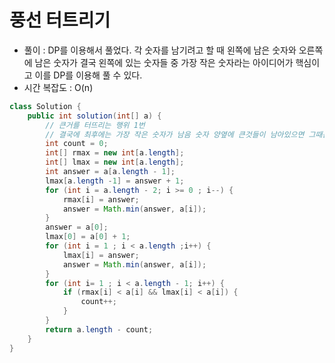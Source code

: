 # 풍선 터트리기
- 풀이 : DP를 이용해서 풀었다. 각 숫자를 남기려고 할 때 왼쪽에 남은 숫자와 오른쪽에 남은 숫자가 결국 왼쪽에 있는 숫자들 중 가장 작은 숫자라는 아이디어가 핵심이고 이를 DP를 이용해 풀 수 있다. 
- 시간 복잡도 : O(n)
```java
class Solution {
    public int solution(int[] a) {
        // 큰거를 터뜨리는 행위 1번
        // 결국에 최후에는 가장 작은 숫자가 남음 숫자 양옆에 큰것들이 남아있으면 그때는 count에 포함 안됨.
        int count = 0;
        int[] rmax = new int[a.length];
        int[] lmax = new int[a.length];
        int answer = a[a.length - 1];
        lmax[a.length -1] = answer + 1;
        for (int i = a.length - 2; i >= 0 ; i--) {
            rmax[i] = answer;
            answer = Math.min(answer, a[i]);
        }
        answer = a[0];
        lmax[0] = a[0] + 1;
        for (int i = 1 ; i < a.length ;i++) {
            lmax[i] = answer;
            answer = Math.min(answer, a[i]);
        }
        for (int i= 1 ; i < a.length - 1; i++) {
            if (rmax[i] < a[i] && lmax[i] < a[i]) {
                count++;
            }
        }
        return a.length - count;
    }
}
```
